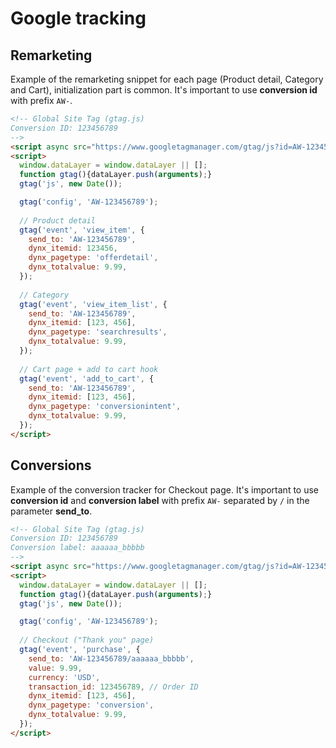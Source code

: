 # Google tracking

## Remarketing
Example of the remarketing snippet for each page (Product detail, Category and Cart), initialization part is common.
It's important to use **conversion id** with prefix `AW-`.
```html
<!-- Global Site Tag (gtag.js)
Conversion ID: 123456789
-->
<script async src="https://www.googletagmanager.com/gtag/js?id=AW-123456789"></script>
<script>
  window.dataLayer = window.dataLayer || [];
  function gtag(){dataLayer.push(arguments);}
  gtag('js', new Date());

  gtag('config', 'AW-123456789');
  
  // Product detail
  gtag('event', 'view_item', {
    send_to: 'AW-123456789',
    dynx_itemid: 123456,
    dynx_pagetype: 'offerdetail',
    dynx_totalvalue: 9.99,
  });
  
  // Category
  gtag('event', 'view_item_list', {
    send_to: 'AW-123456789',
    dynx_itemid: [123, 456],
    dynx_pagetype: 'searchresults',
    dynx_totalvalue: 9.99,
  });
  
  // Cart page + add to cart hook
  gtag('event', 'add_to_cart', {
    send_to: 'AW-123456789',
    dynx_itemid: [123, 456],
    dynx_pagetype: 'conversionintent',
    dynx_totalvalue: 9.99,
  });
</script>
```

## Conversions
Example of the conversion tracker for Checkout page. It's important to use **conversion id** and **conversion label** with prefix `AW-` separated by `/` in the parameter **send_to**.
```html
<!-- Global Site Tag (gtag.js)
Conversion ID: 123456789
Conversion label: aaaaaa_bbbbb
-->
<script async src="https://www.googletagmanager.com/gtag/js?id=AW-123456789"></script>
<script>
  window.dataLayer = window.dataLayer || [];
  function gtag(){dataLayer.push(arguments);}
  gtag('js', new Date());

  gtag('config', 'AW-123456789');
  
  // Checkout ("Thank you" page)
  gtag('event', 'purchase', {
    send_to: 'AW-123456789/aaaaaa_bbbbb',
    value: 9.99,
    currency: 'USD',
    transaction_id: 123456789, // Order ID
    dynx_itemid: [123, 456],
    dynx_pagetype: 'conversion',
    dynx_totalvalue: 9.99,
  });
</script>  
```
